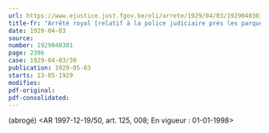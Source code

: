 ```yaml
---
url: https://www.ejustice.just.fgov.be/eli/arrete/1929/04/03/1929040301/justel
title-fr: "Arrêté royal [relatif à la police judiciaire près les parquets]. En vigueur : 06-05-1996> (NOTE : Consultation des versions antérieures à partir du 01-01-1990 et mise à jour au 31-12-1997.)"
date: 1929-04-03
source:
number: 1929040301
page: 2396
case: 1929-04-03/30
publication: 1929-05-03
starts: 13-05-1929
modifies:
pdf-original:
pdf-consolidated:
---
```


(abrogé) <AR 1997-12-19/50, art. 125, 008;  En vigueur :  01-01-1998>
